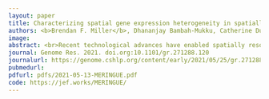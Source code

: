 ```yaml
---
layout: paper
title: Characterizing spatial gene expression heterogeneity in spatially resolved single-cell transcriptomics data with nonuniform cellular densities
authors: <b>Brendan F. Miller</b>, Dhananjay Bambah-Mukku, Catherine Dulac, Xiaowei Zhuang, Jean Fan
image:
abstract: <br>Recent technological advances have enabled spatially resolved measurements of expression profiles for hundreds to thousands of genes in fixed tissues at single-cell resolution. However, scalable computational analysis methods able to take into consideration the inherent 3D spatial organization of cell types and nonuniform cellular densities within tissues are still lacking. To address this, we developed MERINGUE, a computational framework based on spatial auto-correlation and cross-correlation analysis to identify genes with spatially heterogeneous expression patterns, infer putative cell-cell communication, and perform spatially informed cell clustering in 2D and 3D in a density-agnostic manner using spatially resolved transcriptomics data. We applied MERINGUE to a variety of spatially resolved transcriptomics datasets including multiplexed error-robust fluorescence in situ hybridization (MERFISH), spatial transcriptomics, Slide-Seq, and aligned in situ hybridization (ISH) data. We anticipate that such statistical analysis of spatially resolved transcriptomics data will facilitate our understanding of the interplay between cell state and spatial organization in tissue development and disease.
journal: Genome Res. 2021. doi.org:10.1101/gr.271288.120
journalurl: https://genome.cshlp.org/content/early/2021/05/25/gr.271288.120
pubmedurl:
pdfurl: pdfs/2021-05-13-MERINGUE.pdf
code: https://jef.works/MERINGUE/
---
```

